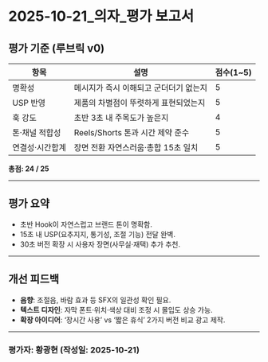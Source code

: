 # 2025-10-21_의자_평가 보고서

## 평가 기준 (루브릭 v0)
| 항목 | 설명 | 점수(1~5) |
|------|------|------------|
| 명확성 | 메시지가 즉시 이해되고 군더더기 없는지 | 5 |
| USP 반영 | 제품의 차별점이 뚜렷하게 표현되었는지 | 5 |
| 훅 강도 | 초반 3초 내 주목도가 높은지 | 4 |
| 톤·채널 적합성 | Reels/Shorts 톤과 시간 제약 준수 | 5 |
| 연결성·시간합계 | 장면 전환 자연스러움·총합 15초 일치 | 5 |

**총점: 24 / 25**

---

## 평가 요약
- 초반 Hook이 자연스럽고 브랜드 톤이 명확함.  
- 15초 내 USP(요추지지, 통기성, 조절 기능) 전달 완벽.  
- 30초 버전 확장 시 사용자 장면(사무실·재택) 추가 추천.  

---

## 개선 피드백
- **음향**: 조절음, 바람 효과 등 SFX의 일관성 확인 필요.  
- **텍스트 디자인**: 자막 폰트·위치·색상 대비 조정 시 몰입도 상승 가능.  
- **확장 아이디어**: ‘장시간 사용’ vs ‘짧은 휴식’ 2가지 버전 비교 광고 제작.

---

### 평가자: 황광현 (작성일: 2025-10-21)

